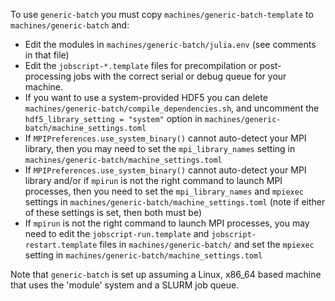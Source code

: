 To use `generic-batch` you must copy `machines/generic-batch-template` to
`machines/generic-batch` and:

* Edit the modules in `machines/generic-batch/julia.env` (see comments in that
  file)
* Edit the `jobscript-*.template` files for precompilation or post-processing
  jobs with the correct serial or debug queue for your machine.
* If you want to use a system-provided HDF5 you can delete
  `machines/generic-batch/compile_dependencies.sh`, and uncomment the
  `hdf5_library_setting = "system"` option in
  `machines/generic-batch/machine_settings.toml`
* If `MPIPreferences.use_system_binary()` cannot auto-detect your MPI library,
  then you may need to set the `mpi_library_names` setting in
  `machines/generic-batch/machine_settings.toml`
* If `MPIPreferences.use_system_binary()` cannot auto-detect your MPI library
  and/or if `mpirun` is not the right command to launch MPI processes, then you
  need to set the `mpi_library_names` and `mpiexec` settings in
  `machines/generic-batch/machine_settings.toml` (note if either of these
  settings is set, then both must be)
* If `mpirun` is not the right command to launch MPI processes, you may need to
  edit the `jobscript-run.template` and `jobscript-restart.template` files in
  `machines/generic-batch/` and set the `mpiexec` setting in
  `machines/generic-batch/machine_settings.toml`

Note that `generic-batch` is set up assuming a Linux, x86\_64 based machine
that uses the 'module' system and a SLURM job queue.
